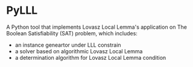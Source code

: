 # PyLLL

A Python tool that implements Lovasz Local Lemma's application on The Boolean Satisfiability (SAT) problem, which includes:
- an instance geneartor under LLL constrain
- a solver based on algorithmic Lovasz Local Lemma
- a determination algorithm for Lovasz Local Lemma condition
